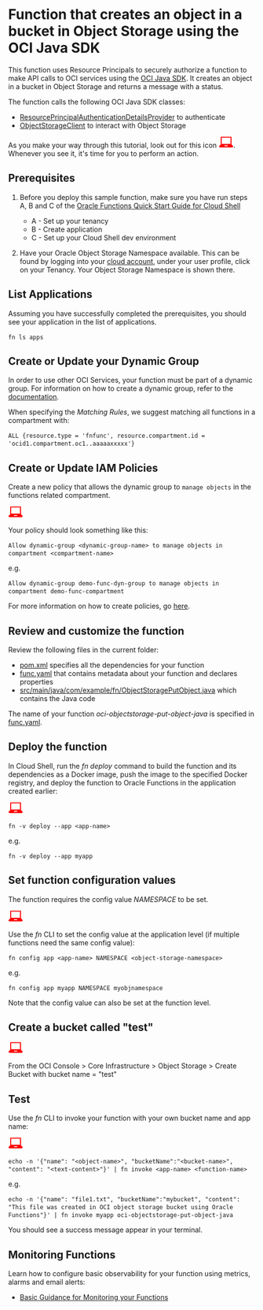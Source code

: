 # Function that creates an object in a bucket in Object Storage using the OCI Java SDK

This function uses Resource Principals to securely authorize a function to make
API calls to OCI services using the [OCI Java SDK](https://docs.cloud.oracle.com/iaas/tools/java/latest/).
It creates an object in a bucket in Object Storage and returns a message with a status.

The function calls the following OCI Java SDK classes:
* [ResourcePrincipalAuthenticationDetailsProvider](https://docs.cloud.oracle.com/en-us/iaas/tools/java/latest/com/oracle/bmc/auth/ResourcePrincipalAuthenticationDetailsProvider.html) to authenticate
* [ObjectStorageClient](https://docs.cloud.oracle.com/iaas/tools/java/latest/com/oracle/bmc/objectstorage/ObjectStorageClient.html) to interact with Object Storage

As you make your way through this tutorial, look out for this icon ![user input icon](./images/userinput.png).
Whenever you see it, it's time for you to perform an action.


## Prerequisites

1. Before you deploy this sample function, make sure you have run steps A, B 
and C of the [Oracle Functions Quick Start Guide for Cloud Shell](https://www.oracle.com/webfolder/technetwork/tutorials/infographics/oci_functions_cloudshell_quickview/functions_quickview_top/functions_quickview/index.html)
    * A - Set up your tenancy
    * B - Create application
    * C - Set up your Cloud Shell dev environment

2. Have your Oracle Object Storage Namespace available. This can be found by
logging into your [cloud account](https://console.us-ashburn-1.oraclecloud.com/),
under your user profile, click on your Tenancy. Your Object Storage Namespace
is shown there.


## List Applications 

Assuming you have successfully completed the prerequisites, you should see your 
application in the list of applications.

```
fn ls apps
```


## Create or Update your Dynamic Group

In order to use other OCI Services, your function must be part of a dynamic 
group. For information on how to create a dynamic group, refer to the 
[documentation](https://docs.cloud.oracle.com/iaas/Content/Identity/Tasks/managingdynamicgroups.htm#To).

When specifying the *Matching Rules*, we suggest matching all functions in a compartment with:

```
ALL {resource.type = 'fnfunc', resource.compartment.id = 'ocid1.compartment.oc1..aaaaaxxxxx'}
```


## Create or Update IAM Policies
Create a new policy that allows the dynamic group to `manage objects` in 
the functions related compartment.

![user input icon](./images/userinput.png)

Your policy should look something like this:
```
Allow dynamic-group <dynamic-group-name> to manage objects in compartment <compartment-name>
```
e.g.
```
Allow dynamic-group demo-func-dyn-group to manage objects in compartment demo-func-compartment
```
For more information on how to create policies, go [here](https://docs.cloud.oracle.com/iaas/Content/Identity/Concepts/policysyntax.htm).


## Review and customize the function

Review the following files in the current folder:
- [pom.xml](./pom.xml) specifies all the dependencies for your function
- [func.yaml](./func.yaml) that contains metadata about your function and declares properties
- [src/main/java/com/example/fn/ObjectStoragePutObject.java](./src/main/java/com/example/fn/ObjectStoragePutObject.java) which contains the Java code

The name of your function *oci-objectstorage-put-object-java* is specified in [func.yaml](./func.yaml).


## Deploy the function

In Cloud Shell, run the *fn deploy* command to build the function and its dependencies as a Docker image, 
push the image to the specified Docker registry, and deploy the function to Oracle Functions 
in the application created earlier:

![user input icon](./images/userinput.png)

```
fn -v deploy --app <app-name>
```
e.g.
```
fn -v deploy --app myapp
```

## Set function configuration values

The function requires the config value *NAMESPACE* to be set.

![user input icon](./images/userinput.png)

Use the *fn* CLI to set the config value at the application level (if multiple functions need the same config value):

```
fn config app <app-name> NAMESPACE <object-storage-namespace>
```
e.g.
```
fn config app myapp NAMESPACE myobjnamespace
```

Note that the config value can also be set at the function level.

## Create a bucket called "test"

![user input icon](./images/userinput.png)

From the OCI Console > Core Infrastructure > Object Storage > Create Bucket with bucket name = "test"

## Test

Use the *fn* CLI to invoke your function with your own bucket name and app name:

![user input icon](./images/userinput.png)
```
echo -n '{"name": "<object-name>", "bucketName":"<bucket-name>", "content": "<text-content>"}' | fn invoke <app-name> <function-name>
```
e.g.
```
echo -n '{"name": "file1.txt", "bucketName":"mybucket", "content": "This file was created in OCI object storage bucket using Oracle Functions"}' | fn invoke myapp oci-objectstorage-put-object-java
```
You should see a success message appear in your terminal.


## Monitoring Functions

Learn how to configure basic observability for your function using metrics, alarms and email alerts:
* [Basic Guidance for Monitoring your Functions](../basic-observability/functions.md)

